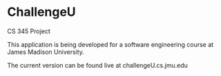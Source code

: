 ChallengeU
==========

CS 345 Project

This application is being developed for a software engineering course at James Madison University.

The current version can be found live at challengeU.cs.jmu.edu
